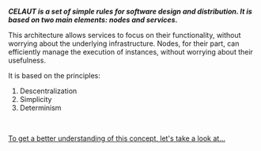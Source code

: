 __*CELAUT is a set of simple rules for software design and distribution. It is based on two main elements: nodes and services.*__

This architecture allows services to focus on their functionality, without worrying about the underlying infrastructure. Nodes, for their part, can efficiently manage the execution of instances, without worrying about their usefulness.

It is based on the principles:
1. Descentralization
2. Simplicity
3. Determinism

<br>

[To get a better understanding of this concept, let's take a look at...](https://github.com/celaut-project/celaut-architecture/blob/master/README.md)
